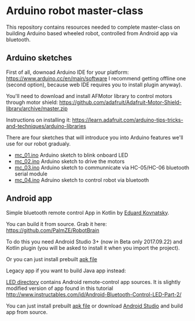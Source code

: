 # Arduino robot master-class #

This repository contains resources needed to complete master-class on building Arduino based wheeled robot, controlled from Android app via bluetooth.

## Arduino sketches ##

First of all, downoad Arduino IDE for your platform: https://www.arduino.cc/en/main/software
I recommend getting offline one (second option), because web IDE requires you to install plugin anyway).

You'll need to download and install AFMotor library to control motors through motor shield: https://github.com/adafruit/Adafruit-Motor-Shield-library/archive/master.zip

Instructions on installing it: https://learn.adafruit.com/arduino-tips-tricks-and-techniques/arduino-libraries

There are four sketches that will introduce you into Arduino features we'll use for our robot gradualy.

* [mc_01.ino](../master/mc_01.ino) Arduino sketch to blink onboard LED
* [mc_02.ino](../master/mc_02.ino) Arduino sketch to drive the motors
* [mc_03.ino](../master/mc_03.ino) Arduino sketch to communnicate via HC-05/HC-06 bluetooth serial module
* [mc_04.ino](../master/mc_04.ino) Adruino sketch to control robot via bluetooth

## Android app ##

Simple bluetooth remote control App in Kotlin by [Eduard Kovnatsky](https://github.com/PalmZE).

You can build it from source. Grab it here: https://github.com/PalmZE/RobotBrain

To do this you need Android Studio 3+ (now in Beta only 2017.09.22) and Kotlin plugin (you will be asked to install it when you import the project).

Or you can just install prebuilt [apk file](../master/RobotBrain.apk)


Legacy app if you want to build Java app instead:

[LED directory](../master/LED) contains Android remote-control app sources. It is slightly modified version of app found in this tutorial http://www.instructables.com/id/Android-Bluetooth-Control-LED-Part-2/

You can just install prebuilt [apk file](../master/rc.apk) or download [Android Studio](https://developer.android.com/studio/index.html) and build app from source.

